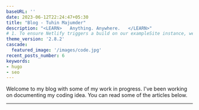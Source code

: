```yaml
---
baseURL: ''
date: 2023-06-12T22:24:47+05:30
title: "Blog - Tuhin Majumder"
description: "<LEARN>   Anything. Anywhere.   </LEARN>"
# 1. To ensure Netlify triggers a build on our exampleSite instance, we need to change a file in the exampleSite directory.
theme_version: '2.8.2'
cascade:
  featured_image: '/images/code.jpg'
recent_posts_number: 6
keywords:
- hugo
- seo
---
```


Welcome to my blog with some of my work in progress. I've been working on documenting my coding idea. You can read some of the articles below.

---